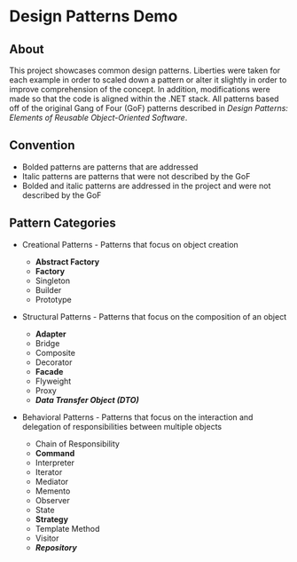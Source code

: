 # Design Patterns Demo

## About

This project showcases common design patterns.  Liberties were taken for each example in order to scaled down a pattern or alter it slightly in order to improve comprehension of the concept.  In addition, modifications were made so that the code is aligned within the .NET stack.  All patterns based off of the original Gang of Four (GoF) patterns described in _Design Patterns: Elements of Reusable Object-Oriented Software_.

## Convention

* Bolded patterns are patterns that are addressed
* Italic patterns are patterns that were not described by the GoF
* Bolded and italic patterns are addressed in the project and were not described by the GoF

## Pattern Categories

* Creational Patterns - Patterns that focus on object creation
  * **Abstract Factory**
  * **Factory**
  * Singleton
  * Builder
  * Prototype

* Structural Patterns - Patterns that focus on the composition of an object
  * **Adapter**
  * Bridge
  * Composite
  * Decorator
  * **Facade**
  * Flyweight
  * Proxy
  * **_Data Transfer Object (DTO)_**

* Behavioral Patterns - Patterns that focus on the interaction and delegation of responsibilities between multiple objects
  * Chain of Responsibility
  * **Command**
  * Interpreter
  * Iterator
  * Mediator
  * Memento
  * Observer
  * State
  * **Strategy**
  * Template Method
  * Visitor
  * **_Repository_**